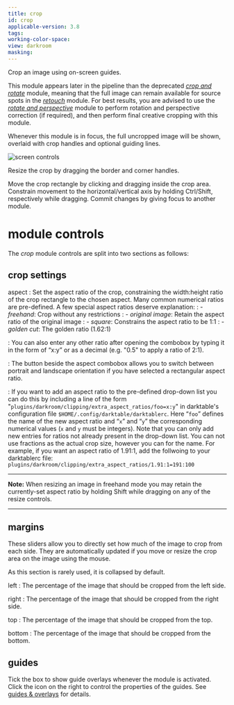 ```yaml
---
title: crop
id: crop
applicable-version: 3.8
tags: 
working-color-space:  
view: darkroom
masking: 
---
```


Crop an image using on-screen guides. 

This module appears later in the pipeline than the deprecated [_crop and rotate_](./crop-rotate.md) module, meaning that the full image can remain available for source spots in the [_retouch_](./retouch.md) module. For best results, you are advised to use the [_rotate and perspective_](./rotate-perspective.md) module to perform rotation and perspective correction (if required), and then perform final creative cropping with this module.

Whenever this module is in focus, the full uncropped image will be shown, overlaid with crop handles and optional guiding lines.

![screen controls](./crop/screen-controls.png#w75)

Resize the crop by dragging the border and corner handles.

Move the crop rectangle by clicking and dragging inside the crop area. Constrain movement to the horizontal/vertical axis by holding Ctrl/Shift, respectively while dragging. Commit changes by giving focus to another module.

# module controls

The _crop_ module controls are split into two sections as follows:

## crop settings

aspect
: Set the aspect ratio of the crop, constraining the width:height ratio of the crop rectangle to the chosen aspect. Many common numerical ratios are pre-defined. A few special aspect ratios deserve explanation:
: - _freehand_: Crop without any restrictions 
: - _original image_: Retain the aspect ratio of the original image
: - _square_: Constrains the aspect ratio to be 1:1
: - _golden cut_: The golden ratio (1.62:1)

: You can also enter any other ratio after opening the combobox by typing it in the form of “x:y” or as a decimal (e.g. "0.5" to apply a ratio of 2:1). 

: The button beside the aspect combobox allows you to switch between portrait and landscape orientation if you have selected a rectangular aspect ratio.

: If you want to add an aspect ratio to the pre-defined drop-down list you can do this by including a line of the form "`plugins/darkroom/clipping/extra_aspect_ratios/foo=x:y`" in darktable's configuration file `$HOME/.config/darktable/darktablerc`. Here “`foo`” defines the name of the new aspect ratio and “`x`” and “`y`” the corresponding numerical values (`x` and `y` must be integers). Note that you can only add new entries for ratios not already present in the drop-down list. You can not use fractions as the actual crop size, however you can for the name. For example, if you want an aspect ratio of 1.91:1, add the follwoing to your darktablerc file: `plugins/darkroom/clipping/extra_aspect_ratios/1.91:1=191:100`

---

**Note:** When resizing an image in freehand mode you may retain the currently-set aspect ratio by holding Shift while dragging on any of the resize controls.

---

## margins

These sliders allow you to directly set how much of the image to crop from each side. They are automatically updated if you move or resize the crop area on the image using the mouse.

As this section is rarely used, it is collapsed by default.

left
: The percentage of the image that should be cropped from the left side.

right
: The percentage of the image that should be cropped from the right side.

top
: The percentage of the image that should be cropped from the top.

bottom
: The percentage of the image that should be cropped from the bottom.

## guides

Tick the box to show guide overlays whenever the module is activated. Click the icon on the right to control the properties of the guides. See [guides & overlays](../utility-modules/darkroom/guides-overlays.md) for details.
